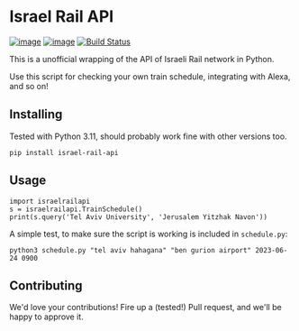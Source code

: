 # Israel Rail API

[![image](https://img.shields.io/pypi/v/israel-rail-api.svg)](https://pypi.org/project/israel-rail-api/)
[![image](https://img.shields.io/pypi/l/israel-rail-api.svg)](https://pypi.org/project/israel-rail-api/)
[![Build Status](https://travis-ci.org/sh0oki/israel-rail-api.svg?branch=master)](https://travis-ci.org/sh0oki/israel-rail-api)

This is a unofficial wrapping of the API of Israeli Rail network in Python.

Use this script for checking your own train schedule, integrating with Alexa, and so on!

## Installing

Tested with Python 3.11, should probably work fine with other versions too.

    pip install israel-rail-api

## Usage

    import israelrailapi
    s = israelrailapi.TrainSchedule()
    print(s.query('Tel Aviv University', 'Jerusalem Yitzhak Navon'))

A simple test, to make sure the script is working is included in `schedule.py`:

    python3 schedule.py "tel aviv hahagana" "ben gurion airport" 2023-06-24 0900 

## Contributing

We'd love your contributions! Fire up a (tested!) Pull request, and we'll be happy to approve it.
